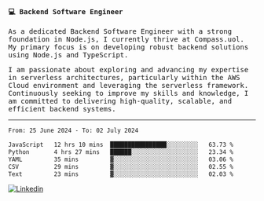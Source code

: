 
<samp>
  
#### 💻 Backend Software Engineer

As a dedicated Backend Software Engineer with a strong foundation in Node.js, I currently thrive at Compass.uol. My primary focus is on developing robust backend solutions using Node.js and TypeScript.

I am passionate about exploring and advancing my expertise in serverless architectures, particularly within the AWS Cloud environment and leveraging the serverless framework. Continuously seeking to improve my skills and knowledge, I am committed to delivering high-quality, scalable, and efficient backend systems.

---

<!--START_SECTION:waka-->

```txt
From: 25 June 2024 - To: 02 July 2024

JavaScript   12 hrs 10 mins  ████████████████░░░░░░░░░   63.73 %
Python       4 hrs 27 mins   ██████░░░░░░░░░░░░░░░░░░░   23.34 %
YAML         35 mins         ▓░░░░░░░░░░░░░░░░░░░░░░░░   03.06 %
CSV          29 mins         ▓░░░░░░░░░░░░░░░░░░░░░░░░   02.55 %
Text         23 mins         ▓░░░░░░░░░░░░░░░░░░░░░░░░   02.03 %
```

<!--END_SECTION:waka-->
  
</samp>

[![Linkedin](https://img.shields.io/badge/-Mateus%20Garcia-c080ff?style=flat-square&logo=Linkedin&logoColor=white&link=https://www.linkedin.com/in/mpgxc)](https://www.linkedin.com/in/mateusogarcia) 
